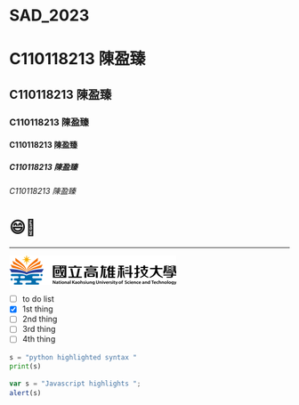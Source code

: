 # SAD_2023
# C110118213 陳盈臻
##  C110118213 陳盈臻
###  C110118213 陳盈臻
####  C110118213 陳盈臻
#####  C110118213 陳盈臻
######  C110118213 陳盈臻

# :smile:🚴

----

![NKUST](logo.png "高科大")

- [ ] to do list
- [x] 1st thing
- [ ] 2nd thing
- [ ] 3rd thing
- [ ] 4th thing

```python
s = "python highlighted syntax "
print(s)
```

```js
var s = "Javascript highlights ";
alert(s)
```
